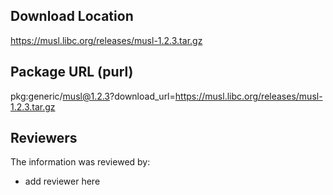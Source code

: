 ## Download Location

https://musl.libc.org/releases/musl-1.2.3.tar.gz

## Package URL (purl)

pkg:generic/musl@1.2.3?download_url=https://musl.libc.org/releases/musl-1.2.3.tar.gz

## Reviewers

The information was reviewed by:

* add reviewer here

